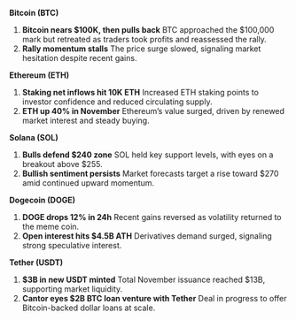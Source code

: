 **Bitcoin (BTC)**

1. **Bitcoin nears $100K, then pulls back**
    BTC approached the $100,000 mark but retreated as traders took profits and reassessed the rally.
2. **Rally momentum stalls**
    The price surge slowed, signaling market hesitation despite recent gains.

**Ethereum (ETH)**

1. **Staking net inflows hit 10K ETH**
    Increased ETH staking points to investor confidence and reduced circulating supply.
2. **ETH up 40% in November**
    Ethereum’s value surged, driven by renewed market interest and steady buying.

**Solana (SOL)**

1. **Bulls defend $240 zone**
    SOL held key support levels, with eyes on a breakout above $255.
2. **Bullish sentiment persists**
    Market forecasts target a rise toward $270 amid continued upward momentum.

**Dogecoin (DOGE)**

1. **DOGE drops 12% in 24h**
    Recent gains reversed as volatility returned to the meme coin.
2. **Open interest hits $4.5B ATH**
    Derivatives demand surged, signaling strong speculative interest.

**Tether (USDT)**

1. **$3B in new USDT minted**
    Total November issuance reached $13B, supporting market liquidity.
2. **Cantor eyes $2B BTC loan venture with Tether**
    Deal in progress to offer Bitcoin-backed dollar loans at scale.